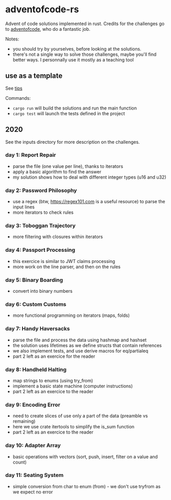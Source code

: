 # adventofcode-rs

Advent of code solutions implemented in rust.
Credits for the challenges go to [adventofcode](https://adventofcode.com/), who do a fantastic job.

Notes:

- you should try by yourselves, before looking at the solutions.
- there's not a single way to solve those challenges, maybe you'll find better ways. I personnally use it mostly as a teaching tool

## use as a template

See [tips](ARCHITECTURE.md)

Commands:

- `cargo run` will build the solutions and run the main function
- `cargo test` will launch the tests defined in the project

## 2020

See the inputs directory for more description on the challenges.

### day 1: Report Repair

- parse the file (one value per line), thanks to iterators
- apply a basic algorithm to find the answer
- my solution shows how to deal with different integer types (u16 and u32)

### day 2: Password Philosophy

- use a regex (btw, https://regex101.com is a useful resource) to parse the input lines
- more iterators to check rules

### day 3: Toboggan Trajectory

- more filtering with closures within iterators

### day 4: Passport Processing

- this exercice is similar to JWT claims processing
- more work on the line parser, and then on the rules

### day 5: Binary Boarding

- convert into binary numbers

### day 6: Custom Customs

- more functional programming on iterators (maps, folds)

### day 7: Handy Haversacks

- parse the file and process the data using hashmap and hashset
- the solution uses lifetimes as we define structs that contain references
- we also implement tests, and use derive macros for eq/partialeq
- part 2 left as an exercice for the reader

### day 8: Handheld Halting

- map strings to enums (using try_from)
- implement a basic state machine (computer instructions)
- part 2 left as an exercice to the reader

### day 9: Encoding Error

- need to create slices of use only a part of the data (preamble vs remaining)
- here we use crate itertools to simplify the is_sum function
- part 2 left as an exercice to the reader

### day 10: Adapter Array

- basic operations with vectors (sort, push, insert, filter on a value and count)

### day 11: Seating System

- simple conversion from char to enum (from) - we don't use tryfrom as we expect no error

